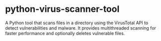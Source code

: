 # python-virus-scanner-tool
A Python tool that scans files in a directory using the VirusTotal API to detect vulnerabilities and malware. It provides multithreaded scanning for faster performance and optionally deletes vulnerable files.
